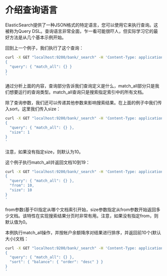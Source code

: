 # 介绍查询语言

ElasticSearch提供了一种JSON格式的特定语言，您可以使用它来执行查询。这被称为Query DSL。查询语言非常全面，乍一看可能很吓人，但实际学习它的最好方法是从几个基本示例开始。

回到上一个例子，我们执行了这个查询：

```bash
curl -X GET "localhost:9200/bank/_search" -H 'Content-Type: application/json' -d'
{
  "query": { "match_all": {} }
}
'
```

通过分析上面的内容，查询部分告诉我们查询定义是什么，match\_all部分只是我们想要运行的查询类型。match\_all查询只是搜索指定索引中的所有文档。

除了查询参数，我们还可以传递其他参数来影响搜索结果。在上面的例子中我们传入sort，这里我们传入size：

```bash
curl -X GET "localhost:9200/bank/_search" -H 'Content-Type: application/json' -d'
{
  "query": { "match_all": {} },
  "size": 1
}
'
```

注意，如果没有指定size，则默认为10。

这个例子执行match\_all并返回文档10到19：

```bash
curl -X GET "localhost:9200/bank/_search" -H 'Content-Type: application/json' -d'
{
  "query": { "match_all": {} },
  "from": 10,
  "size": 10
}
'
```

from参数\(基于0\)指定从哪个文档索引开始，size参数指定从from参数开始返回多少文档。该特性在实现搜索结果分页时非常有用。注意，如果没有指定from，则默认值为0。

本例执行match\_all操作，并按帐户余额降序对结果进行排序，并返回前10个\(默认大小\)文档：

```bash
curl -X GET "localhost:9200/bank/_search" -H 'Content-Type: application/json' -d'
{
  "query": { "match_all": {} },
  "sort": { "balance": { "order": "desc" } }
}
'
```

